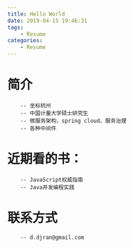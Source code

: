 ```yaml
---
title: Hello World
date: 2019-04-15 19:46:31
tags:
    - Resume
categories:
    - Resume
---
```


   # 简介
        -- 坐标杭州
        -- 中国计量大学硕士研究生
        -- 微服务架构，spring cloud，服务治理
        -- 各种中间件
        
   # 近期看的书：
        -- JavaScript权威指南
        -- Java并发编程实践
            
   # 联系方式
        -- d.djran@gmail.com
        
